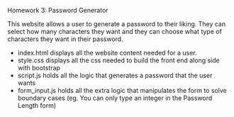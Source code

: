 Homework 3: Password Generator

This website allows a user to generate a password to their liking. They can select how many characters they want and they can choose what type of characters they want in their password.


* index.html displays all the website content needed for a user.
* style.css displays all the css needed to build the front end along side with bootstrap
* script.js holds all the logic that generates a password that the user wants
* form_input.js holds all the extra logic that manipulates the form to solve boundary cases (eg. You can only type an integer in the Password Length form)



